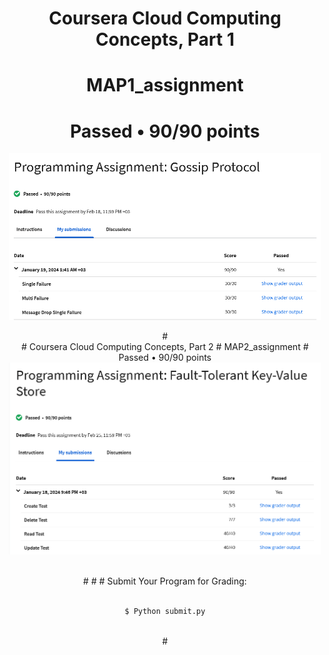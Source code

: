 
<div align="center"><div>

#  Coursera Cloud Computing Concepts, Part 1 
# MAP1_assignment
# Passed  •  90/90 points
<div align="center">
<img align="center" width="500" src="images/map1.png">
  <div>
<br>
#
<br>
#  Coursera Cloud Computing Concepts, Part 2 
# MAP2_assignment
# Passed  •  90/90 points
<br>
<div align="center">
<img align="center" width="500" src="images/map2.png">
<div>
<br>
<br>
#
#
# Submit Your Program for Grading:

```bat

$ Python submit.py

```
<br>
#
<br>
